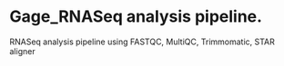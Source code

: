 # Gage_RNASeq analysis pipeline.
RNASeq analysis pipeline using FASTQC, MultiQC, Trimmomatic,  STAR aligner 
